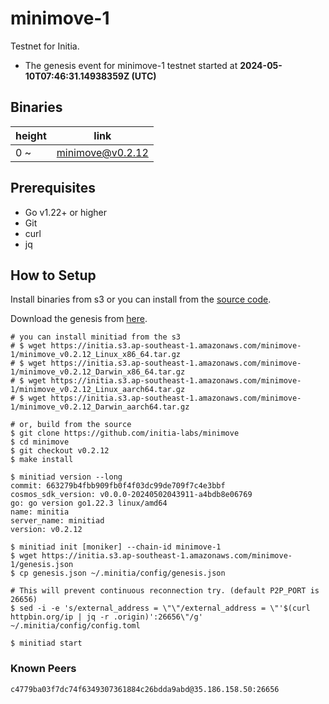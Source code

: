 # minimove-1

Testnet for Initia.

- The genesis event for minimove-1 testnet started at **2024-05-10T07:46:31.14938359Z (UTC)**

## Binaries

| height  | link  |
| ------- | ----- |
| 0      ~  | [minimove@v0.2.12](https://github.com/initia-labs/minimove/releases/tag/v0.2.12)                   |

## Prerequisites

- Go v1.22+ or higher
- Git
- curl
- jq

## How to Setup

Install binaries from s3 or you can install from the [source code](https://github.com/initia-labs/minimove).

Download the genesis from [here](https://initia.s3.ap-southeast-1.amazonaws.com/minimove-1/genesis.json).

```shell
# you can install minitiad from the s3
# $ wget https://initia.s3.ap-southeast-1.amazonaws.com/minimove-1/minimove_v0.2.12_Linux_x86_64.tar.gz
# $ wget https://initia.s3.ap-southeast-1.amazonaws.com/minimove-1/minimove_v0.2.12_Darwin_x86_64.tar.gz 
# $ wget https://initia.s3.ap-southeast-1.amazonaws.com/minimove-1/minimove_v0.2.12_Linux_aarch64.tar.gz 
# $ wget https://initia.s3.ap-southeast-1.amazonaws.com/minimove-1/minimove_v0.2.12_Darwin_aarch64.tar.gz

# or, build from the source
$ git clone https://github.com/initia-labs/minimove
$ cd minimove
$ git checkout v0.2.12
$ make install

$ minitiad version --long
commit: 663279b4fbb909fb0f4f03dc99de709f7c4e3bbf
cosmos_sdk_version: v0.0.0-20240502043911-a4bdb8e06769
go: go version go1.22.3 linux/amd64
name: minitia
server_name: minitiad
version: v0.2.12

$ minitiad init [moniker] --chain-id minimove-1
$ wget https://initia.s3.ap-southeast-1.amazonaws.com/minimove-1/genesis.json
$ cp genesis.json ~/.minitia/config/genesis.json

# This will prevent continuous reconnection try. (default P2P_PORT is 26656)
$ sed -i -e 's/external_address = \"\"/external_address = \"'$(curl httpbin.org/ip | jq -r .origin)':26656\"/g' ~/.minitia/config/config.toml

$ minitiad start
```

### Known Peers

```sh
c4779ba03f7dc74f6349307361884c26bdda9abd@35.186.158.50:26656
```
